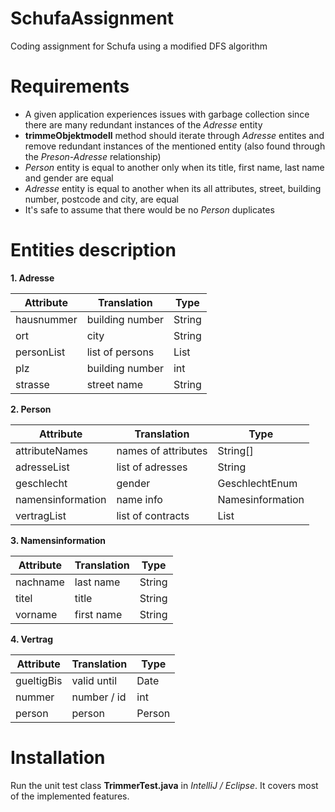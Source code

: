 # SchufaAssignment
Coding assignment for Schufa using a modified DFS algorithm 

# Requirements
* A given application experiences issues with garbage collection since there are many redundant instances of the *Adresse* entity
* **trimmeObjektmodell** method should iterate through *Adresse* entites and remove redundant instances of the mentioned entity (also found through the *Preson-Adresse* relationship)
* *Person* entity is equal to another only when its title, first name, last name and gender are equal
* *Adresse* entity is equal to another when its all attributes, street, building number, postcode and city, are equal
* It's safe to assume that there would be no *Person* duplicates

# Entities description
**1. Adresse**

| Attribute  | Translation     | Type         |
| -----------| ----------------| ------------ |
| hausnummer | building number | String       |
| ort        | city            | String       |
| personList | list of persons | List<Person> |
| plz        | building number | int          |
| strasse    | street name     | String       |
  
**2. Person**

| Attribute         | Translation         | Type             |
| ------------------| --------------------| ---------------- |
| attributeNames    | names of attributes | String[]         |
| adresseList       | list of adresses    | String           |
| geschlecht        | gender              | GeschlechtEnum   |
| namensinformation | name info           | Namesinformation |
| vertragList       | list of contracts   | List<Vertrag>    |

**3. Namensinformation**

| Attribute  | Translation     | Type         |
| -----------| ----------------| ------------ |
| nachname   | last name       | String       |
| titel      | title           | String       |
| vorname    | first name      | String       |

**4. Vertrag**

| Attribute  | Translation     | Type         |
| -----------| ----------------| ------------ |
| gueltigBis | valid until     | Date         |
| nummer     | number / id     | int          |
| person     | person          | Person       |

# Installation
Run the unit test class **TrimmerTest.java** in *IntelliJ / Eclipse*. It covers most of the implemented features.
